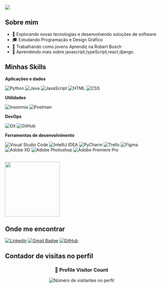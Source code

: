 ![](https://komarev.com/ghpvc/?username=iuricode&color=006bed)

## Sobre mim

- 🤔 Explorando novas tecnologias e desenvolvendo soluções de software.
- 🎓 Estudando Programação e Design Gráfico
- 💼 Trabalhando como jovens Aprendiz na Robert Bosch
- 🌱 Aprendendo mais sobre javascript,typeScript,react,django.

## Minhas Skills

**Aplicações e dados**

![Python](https://img.shields.io/badge/-Python-333333?style=flat&logo=python&logoColor=FFD43B)
![Java](https://img.shields.io/badge/-Java-333333?style=flat&logo=Java&logoColor=007396)
![JavaScript](https://img.shields.io/badge/-JavaScript-333333?style=flat&logo=javascript)
![HTML](https://img.shields.io/badge/-HTML5-333333?style=flat&logo=HTML5)
![CSS](https://img.shields.io/badge/-CSS-333333?style=flat&logo=CSS3&logoColor=1572B6)

**Utilidades**

![Insomnia](https://img.shields.io/badge/-Insomnia-333333?style=flat&logo=insomnia)
![Postman](https://img.shields.io/badge/-Postman-333333?style=flat&logo=postman)

**DevOps**

![Git](https://img.shields.io/badge/-Git-333333?style=flat&logo=git)
![GitHub](https://img.shields.io/badge/-GitHub-333333?style=flat&logo=github)


**Ferramentas de desenvolvimento**

![Visual Studio Code](https://img.shields.io/badge/-Visual%20Studio%20Code-333333?style=flat&logo=visual-studio-code&logoColor=007ACC)
![IntelliJ IDEA](https://img.shields.io/badge/-IntelliJ%20IDEA-333333?style=flat&logo=intellij-idea&logoColor=FE2857)
![PyCharm](https://img.shields.io/badge/-PyCharm-333333?style=flat&logo=pycharm&logoColor=21D789)
![Trello](https://img.shields.io/badge/-Trello-333333?style=flat&logo=trello&logoColor=007ACC)
![Figma](https://img.shields.io/badge/-Figma-333333?style=flat&logo=figma&logoColor=007ACC)
![Adobe XD](https://img.shields.io/badge/-Adobe%20XD-333333?style=flat&logo=adobe-xd&logoColor=007ACC)
![Adobe Photoshop](https://img.shields.io/badge/-Photoshop-001E36?style=flat&logo=adobe-photoshop&logoColor=31A8FF)
![Adobe Premiere Pro](https://img.shields.io/badge/-Premiere%20Pro-9999FF?style=flat&logo=adobe-premiere-pro&logoColor=white)



<br/>

<a href="https://github.com/Renangr55" title="Perfil do Renan">
  <img height="180em" src="https://github-readme-stats.vercel.app/api?username=Renangr55&theme=blueberry&show_icons=true" />
</a>

## Onde me encontrar

[![Linkedin](https://img.shields.io/badge/-username-blue?style=flat-square&logo=Linkedin&logoColor=white&link=https://www.linkedin.com/in/renan-gabriel-rodrigues-b386b2320/)](https://www.linkedin.com/in/renan-gabriel-rodrigues-b386b2320/)
[![Gmail Badge](https://img.shields.io/badge/-renan.g.rodrigues5@gmail.com-006bed?style=flat-square&logo=Gmail&logoColor=white&link=mailto:/-renan.g.rodrigues5@gmail.com)](mailto:)
[![GitHub](https://img.shields.io/github/followers/iuricode?label=follow&style=social)](LINK-DO-SEU-GITHUB)

## Contador de visitas no perfil
<div align="center">
  <h3><b>📍 Profile Visitor Count</b></h3>
</div>

<p align="center">
  <img
    src="https://profile-counter.glitch.me/Renangr55/count.svg"
    alt="Número de visitantes no perfil"
  />
</p>
